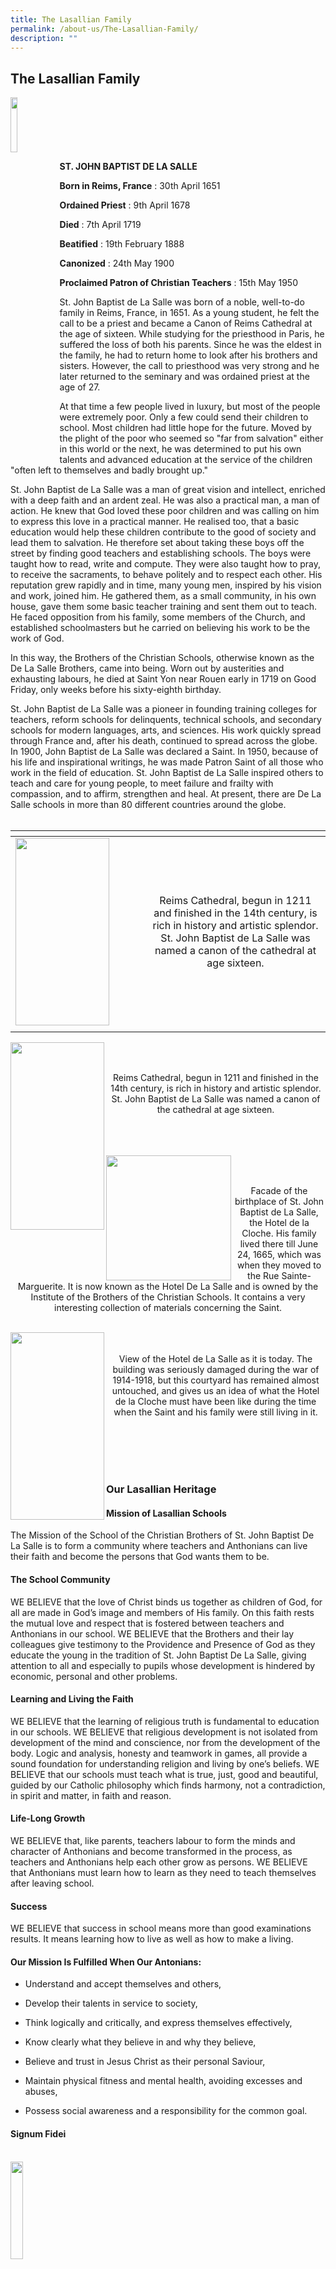 ```yaml
---
title: The Lasallian Family
permalink: /about-us/The-Lasallian-Family/
description: ""
---
```

## The Lasallian Family

<img align="left" style="width:15%" src="/images/About%20Us/john%20baptist.jpg">

<br><br><br><br><br><br>
**ST. JOHN BAPTIST DE LA SALLE**

**Born in Reims, France**&nbsp;: 30th April 1651  
  
**Ordained Priest**&nbsp;: 9th April 1678  
  
**Died**&nbsp;: 7th April 1719  
  
**Beatified**&nbsp;: 19th February 1888  
  
**Canonized**&nbsp;: 24th May 1900  
  
**Proclaimed Patron of Christian Teachers**&nbsp;: 15th May 1950

St. John Baptist de La Salle was born of a noble, well-to-do family in Reims, France, in 1651. As a young student, he felt the call to be a priest and became a Canon of Reims Cathedral at the age of sixteen. While studying for the priesthood in Paris, he suffered the loss of both his parents. Since he was the eldest in the family, he had to return home to look after his brothers and sisters. However, the call to priesthood was very strong and he later returned to the seminary and was ordained priest at the age of 27.

At that time a few people lived in luxury, but most of the people were extremely poor. Only a few could send their children to school. Most children had little hope for the future. Moved by the plight of the poor who seemed so "far from salvation" either in this world or the next, he was determined to put his own talents and advanced education at the service of the children "often left to themselves and badly brought up."

St. John Baptist de La Salle was a man of great vision and intellect, enriched with a deep faith and an ardent zeal. He was also a practical man, a man of action. He knew that God loved these poor children and was calling on him to express this love in a practical manner. He realised too, that a basic education would help these children contribute to the good of society and lead them to salvation. He therefore set about taking these boys off the street by finding good teachers and establishing schools. The boys were taught how to read, write and compute. They were also taught how to pray, to receive the sacraments, to behave politely and to respect each other. His reputation grew rapidly and in time, many young men, inspired by his vision and work, joined him. He gathered them, as a small community, in his own house, gave them some basic teacher training and sent them out to teach. He faced opposition from his family, some members of the Church, and established schoolmasters but he carried on believing his work to be the work of God.

In this way, the Brothers of the Christian Schools, otherwise known as the De La Salle Brothers, came into being. Worn out by austerities and exhausting labours, he died at Saint Yon near Rouen early in 1719 on Good Friday, only weeks before his sixty-eighth birthday.

St. John Baptist de La Salle was a pioneer in founding training colleges for teachers, reform schools for delinquents, technical schools, and secondary schools for modern languages, arts, and sciences. His work quickly spread through France and, after his death, continued to spread across the globe. In 1900, John Baptist de La Salle was declared a Saint. In 1950, because of his life and inspirational writings, he was made Patron Saint of all those who work in the field of education. St. John Baptist de La Salle inspired others to teach and care for young people, to meet failure and frailty with compassion, and to affirm, strengthen and heal. At present, there are De La Salle schools in more than 80 different countries around the globe.
<br><br>



|  <div style="width:200px"></div> |  | 
| -------- | -------- | 
| <img align="left" style="width:150px;height:300px;margin-left:px;" src="/images/About%20Us/reims%20cathedral.jpg">    | <center>Reims Cathedral, begun in 1211 and finished in the 14th century, is rich in history and artistic splendor. St. John Baptist de La Salle was named a canon of the cathedral at age sixteen.</center>    | 
|  |  |


<img align="left" style="width:150px;height:300px;margin-left:px;" src="/images/About%20Us/reims%20cathedral.jpg"> <br><br><center>Reims Cathedral, begun in 1211 and finished in the 14th century, is rich in history and artistic splendor. St. John Baptist de La Salle was named a canon of the cathedral at age sixteen.</center>
<br><br><br>

<img align="left" style="width:200px;height:200px;margin-left:px;" src="/images/About%20Us/hotel%20de%20la%20cloche.jpg"><br><br><center>Facade of the birthplace of St. John Baptist de La Salle, the Hotel de la Cloche. His family lived there till June 24, 1665, which was when they moved to the Rue Sainte-Marguerite. It is now known as the Hotel De La Salle and is owned by the Institute of the Brothers of the Christian Schools. It contains a very interesting collection of materials concerning the Saint.</center>
<br>

<img align="left" style="width:150px;height:300px;margin-left:px;" src="/images/About%20Us/hotel%20de%20la%20salle.jpg"><center><br><br>View of the Hotel de La Salle as it is today. The building was seriously damaged during the war of 1914-1918, but this courtyard has remained almost untouched, and gives us an idea of what the Hotel de la Cloche must have been like during the time when the Saint and his family were still living in it.</center>

<br><br><br><br>

### Our Lasallian Heritage


#### Mission of Lasallian Schools

The Mission of the School of the Christian Brothers of St. John Baptist De La Salle is to form a community where teachers and Anthonians can live their faith and become the persons that God wants them to be.

#### The School Community

WE BELIEVE that the love of Christ binds us together as children of God, for all are made in God’s image and members of His family. On this faith rests the mutual love and respect that is fostered between teachers and Anthonians in our school. WE BELIEVE that the Brothers and their lay colleagues give testimony to the Providence and Presence of God as they educate the young in the tradition of St. John Baptist De La Salle, giving attention to all and especially to pupils whose development is hindered by economic, personal and other problems.

#### Learning and Living the Faith

WE BELIEVE that the learning of religious truth is fundamental to education in our schools. WE BELIEVE that religious development is not isolated from development of the mind and conscience, nor from the development of the body. Logic and analysis, honesty and teamwork in games, all provide a sound foundation for understanding religion and living by one’s beliefs. WE BELIEVE that our schools must teach what is true, just, good and beautiful, guided by our Catholic philosophy which finds harmony, not a contradiction, in spirit and matter, in faith and reason.


#### Life-Long Growth

WE BELIEVE that, like parents, teachers labour to form the minds and character of Anthonians and become transformed in the process, as teachers and Anthonians help each other grow as persons. WE BELIEVE that Anthonians must learn how to learn as they need to teach themselves after leaving school.

#### Success

WE BELIEVE that success in school means more than good examinations results. It means learning how to live as well as how to make a living.

#### Our Mission Is Fulfilled When Our Antonians:  

*   Understand and accept themselves and others,
    
*   Develop their talents in service to society,
    
*   Think logically and critically, and express themselves effectively,
    
*   Know clearly what they believe in and why they believe,
    
*   Believe and trust in Jesus Christ as their personal Saviour,
    
*   Maintain physical fitness and mental health, avoiding excesses and abuses,
    
*   Possess social awareness and a responsibility for the common goal.

#### Signum Fidei
<br>
<img align="center" style="width:20%" src="/images/About%20Us/signum%20fidei.jpg "> 
<center>The Signum Fidei - official seal of the De La Salle Brothers.</center>

The present logo of the Brothers is a five-pointed and radiant star. This reminds us of the star of Bethlehem which led the Wise Men of the East to Christ. For these Magi, it was a sign of their faith. Thus, Signum Fidei, or Latin for “sign of faith”, is the motto of the Brothers. The Star is to the Brothers a symbol of their faith as Christians and their inspiration. It reminds them to reach always for the reachable star of their convictions and ideals. Through the centuries, the star of the Brothers has been depicted in various ways according to prevailing design trends.

### Christian Brothers' Schools

#### THE LASALLIAN FAMILY IN SINGAPORE

  

Primary Schools:

*   St. Anthony’s Primary School
*   De La Salle School
*   St. Joseph’s Institution Junior
*   St. Joseph’s Institution International
*   St. Stephen’s School

  

Secondary Schools:

*   St. Joseph’s Institution
*   St. Patrick’s School
*   St. Joseph’s Institution International

Other Lasallian Organisations:

*   St. Joseph’s Community
*   St. Patrick’s Community
*   La Salle Centre Singapore
*   Lasalle College of the Arts